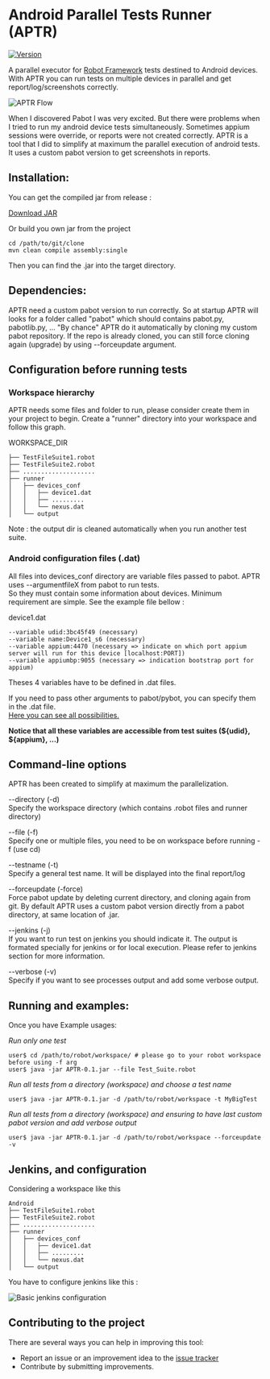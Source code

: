 # Android Parallel Tests Runner (APTR)
 
[![Version](https://img.shields.io/badge/version-0.1-brightgreen.svg)](https://pypi.python.org/pypi/robotframework-pabot)

A parallel executor for [Robot Framework](http://www.robotframework.org) tests destined to Android devices. With APTR you can run tests on multiple devices in parallel and get report/log/screenshots correctly. 

![APTR Flow](https://i.imgur.com/oSFC74Z.jpg)

When I discovered Pabot I was very excited. But there were problems when I tried to run my android device tests simultaneously. Sometimes appium sessions were override, or reports were not created correctly.
APTR is a tool that I did to simplify at maximum the parallel execution of android tests. It uses a custom pabot version to get screenshots in reports.


## Installation:

You can get the compiled jar from release : 

[Download JAR](https://github.com/bastienjalbert/aptr/releases/tag/v0.1)
    
Or build you own jar from the project

    cd /path/to/git/clone
    mvn clean compile assembly:single

Then you can find the .jar into the target directory.

## Dependencies:

APTR need a custom pabot version to run correctly. So at startup APTR will looks for a folder called "pabot"
which should contains pabot.py, pabotlib.py, ... "By chance" APTR do it automatically by cloning
my custom pabot repository. 
If the repo is already cloned, you can still force cloning again (upgrade) by using --forceupdate argument.
 

## Configuration before running tests

### Workspace hierarchy

APTR needs some files and folder to run, please consider create them in your project to begin.
Create a "runner" directory into your workspace and follow this graph.

WORKSPACE_DIR

    ├── TestFileSuite1.robot  
    ├── TestFileSuite2.robot  
    ├── ....................  
    ├── runner   
    │   ├── devices_conf  
    │   │   ├── device1.dat  
    │   │   ├── .........     
    │   │   └── nexus.dat  
    │   └── output  

Note : the output dir is cleaned automatically when you run another test suite.


### Android configuration files (.dat)

All files into devices_conf directory are variable files passed to pabot. APTR uses --argumentfileX from pabot to run tests.  
So they must contain some information about devices. Minimum requirement are simple. See the example file bellow :

device1.dat

    --variable udid:3bc45f49 (necessary)   
    --variable name:Device1_s6 (necessary)  
    --variable appium:4470 (necessary => indicate on which port appium server will run for this device [localhost:PORT])  
    --variable appiumbp:9055 (necessary => indication bootstrap port for appium) 


Theses 4 variables have to be defined in .dat files.

If you need to pass other arguments to pabot/pybot, you can specify them in the .dat file.  
[Here you can see all possibilities.](http://robotframework.org/robotframework/latest/RobotFrameworkUserGuide.html#argument-files)

**Notice that all these variables are accessible from test suites (${udid}, ${appium}, ...)**

## Command-line options

APTR has been created to simplify at maximum the parallelization. 

--directory (-d)     
  Specify the workspace directory (which contains .robot files and runner directory)

--file (-f)    
  Specify one or multiple files, you need to be on workspace before running -f    (use cd)
  
--testname (-t)   
  Specify a general test name. It will be displayed into the final report/log   

--forceupdate (-force)   
  Force pabot update by deleting current directory, and cloning again from git. By default APTR uses a custom pabot version directly from a pabot directory, at same location of .jar.   
  
--jenkins (-j)   
  If you want to run test on jenkins you should indicate it. The output is formated specially for jenkins or for local execution. Please refer to jenkins section for more information.   
  
--verbose (-v)   
  Specify if you want to see processes output and add some verbose output.   

## Running and examples:

Once you have 
Example usages:

*Run only one test*  

    user$ cd /path/to/robot/workspace/ # please go to your robot workspace before using -f arg
    user$ java -jar APTR-0.1.jar --file Test_Suite.robot

*Run all tests from a directory (workspace) and choose a test name*

    user$ java -jar APTR-0.1.jar -d /path/to/robot/workspace -t MyBigTest

*Run all tests from a directory (workspace) and ensuring to have last custom pabot version and add verbose output*

    user$ java -jar APTR-0.1.jar -d /path/to/robot/workspace --forceupdate -v
 
## Jenkins, and configuration

Considering a workspace like this 

    Android
    ├── TestFileSuite1.robot  
    ├── TestFileSuite2.robot  
    ├── ....................  
    ├── runner   
    │   ├── devices_conf  
    │   │   ├── device1.dat  
    │   │   ├── .........     
    │   │   └── nexus.dat  
    │   └── output  

You have to configure jenkins like this :  

![Basic jenkins configuration](https://i.imgur.com/TXoNSgH.png)

## Contributing to the project

There are several ways you can help in improving this tool:

   - Report an issue or an improvement idea to the [issue tracker](https://github.com/bastienjalbert/aptr/issues)  
   - Contribute by submitting improvements.
